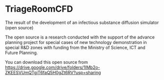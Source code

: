# TriageRoomCFD
The result of the development of an infectious substance diffusion simulator (open source)

The open source is a research conducted with the support of the advance planning project for special cases of new technology demonstration in special R&D zones with funding from the Ministry of Science, ICT and Future Planning.

You can download this open source from https://drive.google.com/drive/folders/1lMb2o-ZKEESVUmQTgjT6faQ5H0gZt6RV?usp=sharing
